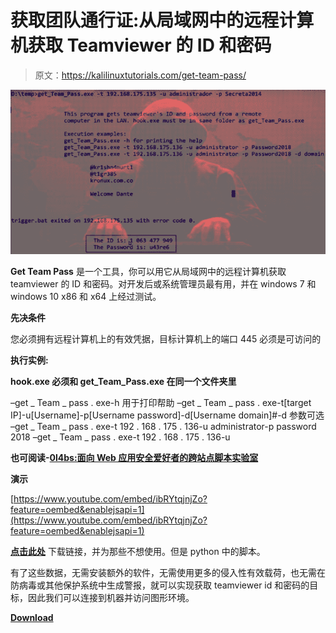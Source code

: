# 获取团队通行证:从局域网中的远程计算机获取 Teamviewer 的 ID 和密码

> 原文：<https://kalilinuxtutorials.com/get-team-pass/>

[![Get Team Pass : Get Teamviewer’s ID & Password From A Remote Computer In The LAN](img/6d8f29d46f7b5b2da2582f4c651b95f8.png "Get Team Pass : Get Teamviewer’s ID & Password From A Remote Computer In The LAN")](https://1.bp.blogspot.com/-eYCRShxVgpI/XlWVrvNc1-I/AAAAAAAAFHg/IrAAJox8PTYb8UfaCjMvoxWCAglaT-UvQCLcBGAsYHQ/s1600/get_Team_Pass%25281%2529.png)

**Get Team Pass** 是一个工具，你可以用它从局域网中的远程计算机获取 teamviewer 的 ID 和密码。对开发后或系统管理员最有用，并在 windows 7 和 windows 10 x86 和 x64 上经过测试。

**先决条件**

您必须拥有远程计算机上的有效凭据，目标计算机上的端口 445 必须是可访问的

**执行实例:**

**hook.exe 必须和 get_Team_Pass.exe 在同一个文件夹里**

–get _ Team _ pass . exe-h 用于打印帮助
–get _ Team _ pass . exe-t[target IP]-u[Username]-p[Username password]-d[Username domain]#-d 参数可选
–get _ Team _ pass . exe-t 192 . 168 . 175 . 136-u administrator-p password 2018
–get _ Team _ pass . exe-t 192 . 168 . 175 . 136-u

**也可阅读-[0l4bs:面向 Web 应用安全爱好者的跨站点脚本实验室](https://kalilinuxtutorials.com/0l4bs/)**

**演示**

[https://www.youtube.com/embed/ibRYtqjnjZo?feature=oembed&enablejsapi=1](https://www.youtube.com/embed/ibRYtqjnjZo?feature=oembed&enablejsapi=1)

**[点击此处](https://github.com/kr1shn4murt1/get_Team_Pass)** 下载链接，并为那些不想使用。但是 python 中的脚本。

有了这些数据，无需安装额外的软件，无需使用更多的侵入性有效载荷，也无需在防病毒或其他保护系统中生成警报，就可以实现获取 teamviewer id 和密码的目标，因此我们可以连接到机器并访问图形环境。

[**Download**](https://github.com/kr1shn4murt1/get_Team_Pass)